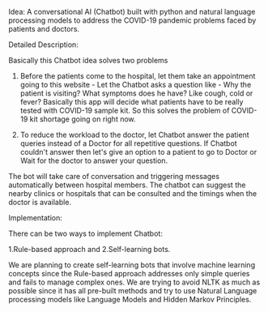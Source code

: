 Idea:
A conversational AI (Chatbot) built with python and natural language processing models 
to address the COVID-19 pandemic problems faced by patients and doctors.

Detailed Description:

Basically this Chatbot idea solves two problems

1. Before the patients come to the hospital, let them take an appointment going to this 
website  - Let the Chatbot asks a question like - Why the patient is visiting? What symptoms 
does he have? Like cough, cold or fever? Basically this app will decide what patients have to 
be really tested with COVID-19 sample kit. So this solves the problem of COVID-19 kit shortage 
going on right now.

2. To reduce the workload to the doctor, let Chatbot answer the patient queries instead of a Doctor 
for all repetitive questions. If Chatbot couldn't answer then let's give an option to a patient to go 
to Doctor or Wait for the doctor to answer your question.

The bot will take care of conversation and triggering messages automatically between hospital members. 
The chatbot can suggest the nearby clinics or hospitals that can be consulted and the timings when the 
doctor is available. 

Implementation:

There can be two ways to implement Chatbot:

1.Rule-based approach and 
2.Self-learning bots. 

We are planning to create self-learning bots that involve machine learning concepts since the Rule-based 
approach addresses only simple queries and fails to manage complex ones. We are trying to avoid NLTK as much as possible since it has all pre-built methods and try to use Natural Language processing models like Language Models and Hidden Markov Principles.
